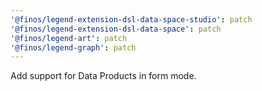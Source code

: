 ```yaml
---
'@finos/legend-extension-dsl-data-space-studio': patch
'@finos/legend-extension-dsl-data-space': patch
'@finos/legend-art': patch
'@finos/legend-graph': patch
---
```


Add support for Data Products in form mode.
